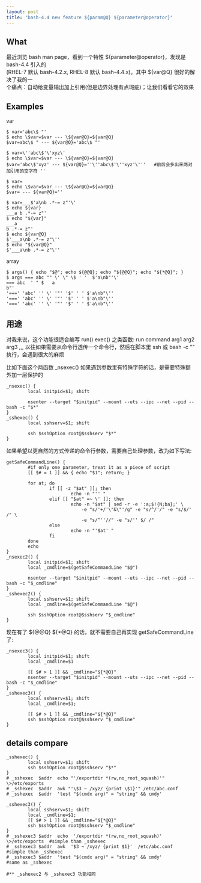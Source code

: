 ```yaml
---
layout: post
title: "bash-4.4 new feature ${param@Q} ${parameter@operator}"
---
```


## What
最近浏览 bash man page，看到一个特性 ${parameter@operator}，发现是 bash-4.4 引入的  
(RHEL-7 默认 bash-4.2.x, RHEL-8 默认 bash-4.4.x)。其中 ${var@Q} 很好的解决了我的一  
个痛点：自动给变量输出加上引用(但是边界处理有点瑕疵)；让我们看看它的效果

## Examples
var
```
$ var='abc\$ "'
$ echo \$var=$var --- \${var@Q}=${var@Q}
$var=abc\$ " --- ${var@Q}='abc\$ "'

$ var=\''abc\$'\'xyz\'
$ echo \$var=$var --- \${var@Q}=${var@Q}
$var='abc\$'xyz' --- ${var@Q}=''\''abc\$'\''xyz'\'''   #前后会多出来两对加引用的空字符 ''

$ var=
$ echo \$var=$var --- \${var@Q}=${var@Q}
$var= --- ${var@Q}=''

$ var=___$'a\nb .*-= z"'\'
$ echo ${var}
___a b .*-= z"'
$ echo "${var}"
___a
b .*-= z"'
$ echo ${var@Q}
$'___a\nb .*-= z"\''
$ echo "${var@Q}"
$'___a\nb .*-= z"\''
```

array
```
$ args() { echo "$@"; echo ${@@Q}; echo "${@@Q}"; echo "${*@Q}"; }
$ args === abc "" \' \" \$ ' '  $'a\nb"'\'
=== abc  ' " $   a
b"'
'===' 'abc' '' \' '"' '$' ' ' $'a\nb"\''
'===' 'abc' '' \' '"' '$' ' ' $'a\nb"\''
'===' 'abc' '' \' '"' '$' ' ' $'a\nb"\''
```


## 用途
对我来说，这个功能很适合编写 run() exec() 之类函数: run command arg1 arg2 arg3 ,,,
以往如果需要从命令行透传一个命令行，然后在脚本里 ssh 或 bash -c "" 执行，会遇到很大的麻烦  

比如下面这个两函数 \_nsexec() 如果遇到参数里有特殊字符的话，是需要特殊额外加一层保护的  
```
_nsexec() {
        local initpid=$1; shift

        nsenter --target "$initpid" --mount --uts --ipc --net --pid -- bash -c "$*"
}
_sshexec() {
        local sshserv=$1; shift

        ssh $sshOption root@$sshserv "$*"
}
```

如果希望以更自然的方式传递的命令行参数，需要自己处理参数，改为如下写法:
```
getSafeCommandLine() {
        #if only one parameter, treat it as a piece of script 
        [[ $# = 1 ]] && { echo "$1"; return; }

        for at; do
                if [[ -z "$at" ]]; then
                        echo -n "'' "
                elif [[ "$at" =~ \' ]]; then
                        echo -n "$at" | sed -r -e ':a;$!{N;ba};' \
                            -e "s/'+/'\"&\"'/g" -e "s/^/'/" -e "s/$/' /" \
                            -e "s/^''//" -e "s/'' $/ /"
                else
                        echo -n "'$at' "
                fi
        done
        echo
}
_nsexec2() {
        local initpid=$1; shift
        local _cmdline=$(getSafeCommandLine "$@")

        nsenter --target "$initpid" --mount --uts --ipc --net --pid -- bash -c "$_cmdline"
}
_sshexec2() {
        local sshserv=$1; shift
        local _cmdline=$(getSafeCommandLine "$@")

        ssh $sshOption root@$sshserv "$_cmdline"
}
```

现在有了 ${@@Q} ${\*@Q} 的话，就不需要自己再实现 getSafeCommandLine 了:
```
_nsexec3() {
        local initpid=$1; shift
        local _cmdline=$1

        [[ $# > 1 ]] && _cmdline="${*@Q}"
        nsenter --target "$initpid" --mount --uts --ipc --net --pid -- bash -c "$_cmdline"
}
_sshexec3() {
        local sshserv=$1; shift
        local _cmdline=$1;

        [[ $# > 1 ]] && _cmdline="${*@Q}"
        ssh $sshOption root@$sshserv "$_cmdline"
}
```

## details compare
```
_sshexec() {
        local sshserv=$1; shift
        ssh $sshOption root@$sshserv "$*"
}
# _sshexec  $addr  echo "'/exportdir *(rw,no_root_squash)'" \>/etc/exports
# _sshexec  $addr  awk "'\$3 ~ /xyz/ {print \$1}'" /etc/abc.conf
# _sshexec  $addr  'test "$(cmdx arg)" = "string" && cmdy'

_sshexec3() {
        local sshserv=$1; shift
        local _cmdline=$1;
        [[ $# > 1 ]] && _cmdline="${*@Q}"
        ssh $sshOption root@$sshserv "$_cmdline"
}
# _sshexec3 $addr  echo  '/exportdir *(rw,no_root_squash)'  \>/etc/exports  #simple than _sshexec
# _sshexec3 $addr  awk  '$3 ~ /xyz/ {print $1}'  /etc/abc.conf              #simple than _sshexec
# _sshexec3 $addr  'test "$(cmdx arg)" = "string" && cmdy'                  #same as _sshexec

#** _sshexec2 与 _sshexec3 功能相同

```
